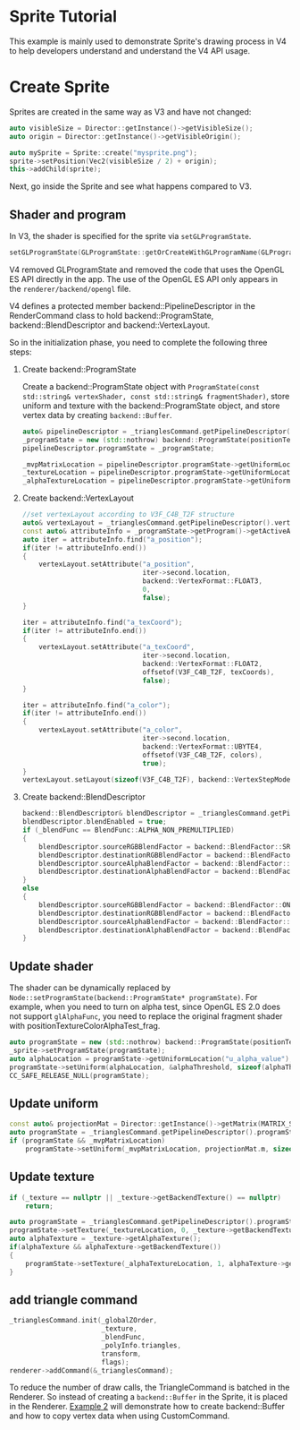 # Sprite Tutorial

This example is mainly used to demonstrate Sprite's drawing process in V4 to help developers understand and understand the V4 API usage.

# Create Sprite

Sprites are created in the same way as V3 and have not changed:

```c++
auto visibleSize = Director::getInstance()->getVisibleSize();
auto origin = Director::getInstance()->getVisibleOrigin();

auto mySprite = Sprite::create("mysprite.png");
sprite->setPosition(Vec2(visibleSize / 2) + origin);
this->addChild(sprite);
```

Next, go inside the Sprite and see what happens compared to V3.

## Shader and program

In V3, the shader is specified for the sprite via `setGLProgramState`.

```c++
setGLProgramState(GLProgramState::getOrCreateWithGLProgramName(GLProgram::SHADER_NAME_POSITION_TEXTURE_COLOR_NO_MVP, texture));
```

V4 removed GLProgramState and removed the code that uses the OpenGL ES API directly in the app. The use of the OpenGL ES API only appears in the `renderer/backend/opengl` file.

V4 defines a protected member backend::PipelineDescriptor in the RenderCommand class to hold backend::ProgramState, backend::BlendDescriptor and backend::VertexLayout.

So in the initialization phase, you need to complete the following three steps:

1. Create backend::ProgramState

    Create a backend::ProgramState object with `ProgramState(const std::string& vertexShader, const std::string& fragmentShader)`, store uniform and texture with the backend::ProgramState object, and store vertex data by creating `backend::Buffer`.

   ```c++
   auto& pipelineDescriptor = _trianglesCommand.getPipelineDescriptor();
   _programState = new (std::nothrow) backend::ProgramState(positionTextureColor_vert, positionTextureColor_frag);
   pipelineDescriptor.programState = _programState;
   
   _mvpMatrixLocation = pipelineDescriptor.programState->getUniformLocation("u_MVPMatrix");
   _textureLocation = pipelineDescriptor.programState->getUniformLocation("u_texture");
   _alphaTextureLocation = pipelineDescriptor.programState->getUniformLocation("u_texture1");
   ```

2. Create backend::VertexLayout

   ```c++
   //set vertexLayout according to V3F_C4B_T2F structure
   auto& vertexLayout = _trianglesCommand.getPipelineDescriptor().vertexLayout;
   const auto& attributeInfo = _programState->getProgram()->getActiveAttributes();
   auto iter = attributeInfo.find("a_position");
   if(iter != attributeInfo.end())
   {
       vertexLayout.setAttribute("a_position", 
                                 iter->second.location, 
                                 backend::VertexFormat::FLOAT3, 
                                 0, 
                                 false);
   }
   
   iter = attributeInfo.find("a_texCoord");
   if(iter != attributeInfo.end())
   {
       vertexLayout.setAttribute("a_texCoord", 
                                 iter->second.location, 
                                 backend::VertexFormat::FLOAT2, 
                                 offsetof(V3F_C4B_T2F, texCoords), 
                                 false);
   }
   
   iter = attributeInfo.find("a_color");
   if(iter != attributeInfo.end())
   {
       vertexLayout.setAttribute("a_color", 
                                 iter->second.location, 
                                 backend::VertexFormat::UBYTE4, 
                                 offsetof(V3F_C4B_T2F, colors), 
                                 true);
   }
   vertexLayout.setLayout(sizeof(V3F_C4B_T2F), backend::VertexStepMode::VERTEX);
   ```

3. Create backend::BlendDescriptor 

   ```c++
   backend::BlendDescriptor& blendDescriptor = _trianglesCommand.getPipelineDescriptor().blendDescriptor;
   blendDescriptor.blendEnabled = true;
   if (_blendFunc == BlendFunc::ALPHA_NON_PREMULTIPLIED)
   {
       blendDescriptor.sourceRGBBlendFactor = backend::BlendFactor::SRC_ALPHA;
       blendDescriptor.destinationRGBBlendFactor = backend::BlendFactor::ONE_MINUS_SRC_ALPHA;
       blendDescriptor.sourceAlphaBlendFactor = backend::BlendFactor::SRC_ALPHA;
       blendDescriptor.destinationAlphaBlendFactor = backend::BlendFactor::ONE_MINUS_SRC_ALPHA;
   }
   else
   {
       blendDescriptor.sourceRGBBlendFactor = backend::BlendFactor::ONE;
       blendDescriptor.destinationRGBBlendFactor = backend::BlendFactor::ONE_MINUS_SRC_ALPHA;
       blendDescriptor.sourceAlphaBlendFactor = backend::BlendFactor::ONE;
       blendDescriptor.destinationAlphaBlendFactor = backend::BlendFactor::ONE_MINUS_SRC_ALPHA;
   }
   ```

## Update shader

The shader can be dynamically replaced by `Node::setProgramState(backend::ProgramState* programState)`. For example, when you need to turn on alpha test, since OpenGL ES 2.0 does not support `glAlphaFunc`, you need to replace the original fragment shader with positionTextureColorAlphaTest_frag.

```c++
auto programState = new (std::nothrow) backend::ProgramState(positionTextureColor_vert, positionTextureColorAlphaTest_frag);
_sprite->setProgramState(programState);
auto alphaLocation = programState->getUniformLocation("u_alpha_value");
programState->setUniform(alphaLocation, &alphaThreshold, sizeof(alphaThreshold));
CC_SAFE_RELEASE_NULL(programState);
```

## Update uniform

```c++
const auto& projectionMat = Director::getInstance()->getMatrix(MATRIX_STACK_TYPE::MATRIX_STACK_PROJECTION);
auto programState = _trianglesCommand.getPipelineDescriptor().programState;
if (programState && _mvpMatrixLocation)
    programState->setUniform(_mvpMatrixLocation, projectionMat.m, sizeof(projectionMat.m));
```

## Update texture

```c++
if (_texture == nullptr || _texture->getBackendTexture() == nullptr)
    return;

auto programState = _trianglesCommand.getPipelineDescriptor().programState;
programState->setTexture(_textureLocation, 0, _texture->getBackendTexture());
auto alphaTexture = _texture->getAlphaTexture();
if(alphaTexture && alphaTexture->getBackendTexture())
{
    programState->setTexture(_alphaTextureLocation, 1, alphaTexture->getBackendTexture());
}
```

## add triangle command

```c++
_trianglesCommand.init(_globalZOrder,
                       _texture,
                       _blendFunc,
                       _polyInfo.triangles,
                       transform,
                       flags);
renderer->addCommand(&_trianglesCommand);
```

To reduce the number of draw calls, the TriangleCommand is batched in the Renderer. So instead of creating a `backend::Buffer` in the Sprite, it is placed in the Renderer. [Example 2](./customCommandTutorial.md) will demonstrate how to create backend::Buffer and how to copy vertex data when using CustomCommand.